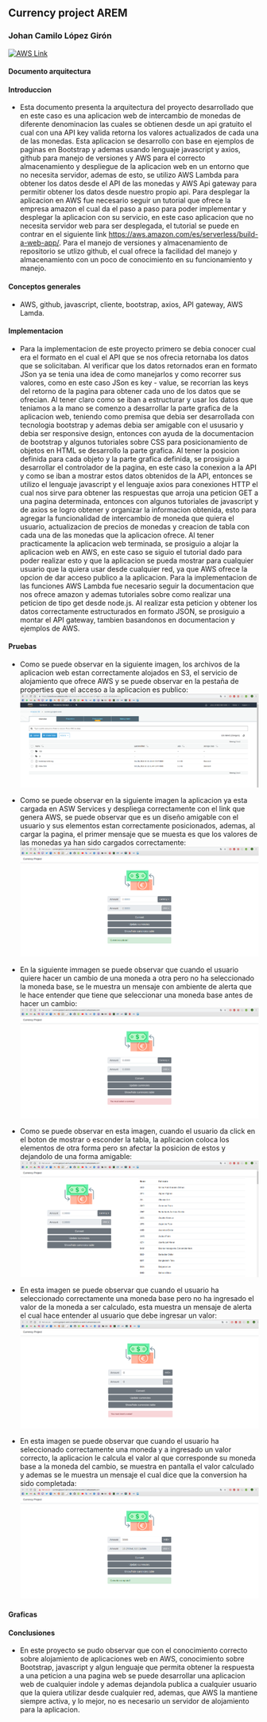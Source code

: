## Currency project AREM
### Johan Camilo López Girón

<a href="http://currencyproject-arem.s3-website-us-west-2.amazonaws.com"><img src="https://icon-icons.com/icons2/844/PNG/128/AWS_icon-icons.com_67084.png" alt="AWS Link" width="75" height="75"></a>
#### Documento arquitectura
#### Introduccion
- Esta documento presenta la arquitectura del proyecto desarrollado que en este caso es una aplicacion web de intercambio de monedas de diferente denominacion las cuales se obtienen desde un api gratuito el cual con una API key valida retorna los valores actualizados de cada una de las monedas. Esta aplicacion se desarrollo con base en ejemplos de paginas en Bootstrap y ademas usando lenguaje javascript y axios, github para manejo de versiones y AWS para el correcto almacenamiento y despliegue de la aplicacion web en un entorno que no necesita servidor, ademas de esto, se utilizo AWS Lambda para obtener los datos desde el API de las monedas y AWS Api gateway para permitir obtener los datos desde nuestro propio api.
Para desplegar la aplicacion en AWS fue necesario seguir un tutorial que ofrece la empresa amazon el cual da el paso a paso para poder implementar y desplegar la aplicacion con su servicio, en este caso aplicacion que no necesita servidor web para ser desplegada, el tutorial se puede en contrar en el siguiente link https://aws.amazon.com/es/serverless/build-a-web-app/.
Para el manejo de versiones y almacenamiento de repositorio se utlizo github, el cual ofrece la facilidad del manejo y almacenamiento con un poco de conocimiento en su funcionamiento y manejo.
#### Conceptos generales
- AWS, github, javascript, cliente, bootstrap, axios, API gateway, AWS Lamda.
#### Implementacion
- Para la implementacion de este proyecto primero se debia conocer cual era el formato en el cual el API que se nos ofrecia retornaba los datos que se solicitaban. Al verificar que los datos retornados eran en formato JSon ya se tenia una idea de como manejarlos y como recorrer sus valores, como en este caso JSon es key - value, se recorrian las keys del retorno de la pagina para obtener cada uno de los datos que se ofrecian. Al tener claro como se iban a estructurar y usar los datos que teniamos a la mano se comenzo a desarrollar la parte grafica de la aplicacion web, teniendo como premisa que debia ser desarrollada con tecnologia bootstrap y ademas debia ser amigable con el ususario y debia ser responsive design, entonces con ayuda de la documentacion de bootstrap y algunos tutoriales sobre CSS para posicionamiento de objetos en HTML se desarrollo la parte grafica. Al tener la posicion definida para cada objeto y la parte grafica definida, se prosiguio a desarrollar el controlador de la pagina, en este caso la conexion a la API y como se iban a mostrar estos datos obtenidos de la API, entonces se utilizo el lenguaje javascript y el lenguaje axios para conexiones HTTP el cual nos sirve para obtener las respuestas que arroja una peticion GET a una pagina determinada, entonces con algunos tutoriales de javascript y de axios se logro obtener y organizar la informacion obtenida, esto para agregar la funcionalidad de intercambio de moneda que quiera el usuario, actualizacion de precios de monedas y creacion de tabla con cada una de las monedas que la aplicacion ofrece.
Al tener practicamente la aplicacion web terminada, se prosiguio a alojar la aplicacion web en AWS, en este caso se siguio el tutorial dado para poder realizar esto y que la aplicacion se pueda mostrar para cualquier usuario que la quiera usar desde cualquier red, ya que AWS ofrece la opcion de dar acceso publico a la aplicacion. Para la implementacion de las funciones AWS Lambda fue necesario seguir la documentacion que nos ofrece amazon y ademas tutoriales sobre como realizar una peticion de tipo get desde node.js. Al realizar esta peticion y obtener los datos correctamente estructurados en formato JSON, se prosiguio a montar el API gateway, tambien basandonos en documentacion y ejemplos de AWS.
#### Pruebas
- Como se puede observar en la siguiente imagen, los archivos de la aplicacion web estan correctamente alojados en S3, el servicio de alojamiento que ofrece AWS y se puede observar en la pestaña de properties que el acceso a la aplicacion es publico:
![AWS S3](https://github.com/AREMCamiloLopez/CurrencyProjectWithoutSpring/blob/master/screenshots/Screenshot%20from%202018-10-26%2011-06-59.png)

- Como se puede observar en la siguiente imagen la aplicacion ya esta cargada en ASW Services y despliega correctamente con el link que genera AWS, se puede observar que es un diseño amigable con el usuario y sus elementos estan correctamente posicionados, ademas, al cargar la pagina, el primer mensaje que se muesta es que los valores de las monedas ya han sido cargados correctamente:
![Currency](https://github.com/AREMCamiloLopez/CurrencyProjectWithoutSpring/blob/master/screenshots/Screenshot%20from%202018-10-26%2011-09-28.png)

- En la siguiente immagen se puede observar que cuando el usuario quiere hacer un cambio de una moneda a otra pero no ha seleccionado la moneda base, se le muestra un mensaje con ambiente de alerta que le hace entender que tiene que seleccionar una moneda base antes de hacer un cambio:
![Currency](https://github.com/AREMCamiloLopez/CurrencyProjectWithoutSpring/blob/master/screenshots/Screenshot%20from%202018-10-26%2011-09-53.png)

- Como se puede observar en esta imagen, cuando el usuario da click en el boton de mostrar o esconder la tabla, la aplicacion coloca los elementos de otra forma pero sn afectar la posicion de estos y dejandolo de una forma amigable:
![Currency](https://github.com/AREMCamiloLopez/CurrencyProjectWithoutSpring/blob/master/screenshots/Screenshot%20from%202018-10-26%2011-10-07.png)

- En esta imagen se puede observar que cuando el usuario ha seleccionado correctamente una moneda base pero no ha ingresado el valor de la moneda a ser calculado, esta muestra un mensaje de alerta el cual hace entender al usuario que debe ingresar un valor:
![Currency](https://github.com/AREMCamiloLopez/CurrencyProjectWithoutSpring/blob/master/screenshots/Screenshot%20from%202018-10-26%2011-10-28.png)

- En esta imagen se puede observar que cuando el usuario ha seleccionado correctamente una moneda y a ingresado un valor correcto, la aplicacion le calcula el valor al que corresponde su moneda base a la moneda del cambio, se muestra en pantalla el valor calculado y ademas se le muestra un mensaje el cual dice que la conversion ha sido completada:
![Currency](https://github.com/AREMCamiloLopez/CurrencyProjectWithoutSpring/blob/master/screenshots/Screenshot%20from%202018-10-26%2011-10-43.png)

#### Graficas
#### Conclusiones
- En este proyecto se pudo observar que con el conocimiento correcto sobre alojamiento de aplicaciones web en AWS, conocimiento sobre Bootstrap, javascript y algun lenguaje que permita obtener la respuesta a una peticion a una pagina web se puede desarrollar una aplicacion web de cualquier indole y ademas dejandola publica a cualquier usuario que la quiera utilizar desde cualquier red, ademas, que AWS la mantiene siempre activa, y lo mejor, no es necesario un servidor de alojamiento para la aplicacion.
